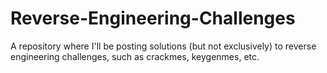 # Reverse-Engineering-Challenges
A repository where I'll be posting solutions (but not exclusively) to reverse engineering challenges, such as crackmes, keygenmes, etc.
